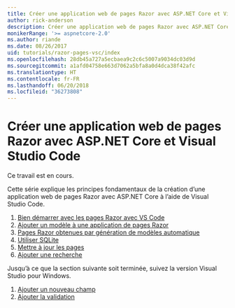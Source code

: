 ```yaml
---
title: Créer une application web de pages Razor avec ASP.NET Core et Visual Studio Code
author: rick-anderson
description: Créer une application web de pages Razor avec ASP.NET Core et EF Core.
monikerRange: '>= aspnetcore-2.0'
ms.author: riande
ms.date: 08/26/2017
uid: tutorials/razor-pages-vsc/index
ms.openlocfilehash: 28db45a727a5ecbaea9c2c6c5007a9034dc03d9d
ms.sourcegitcommit: a1afd04758e663d7062a5bfa8a0d4dca38f42afc
ms.translationtype: HT
ms.contentlocale: fr-FR
ms.lasthandoff: 06/20/2018
ms.locfileid: "36273808"
---
```

# <a name="create-a-razor-pages-web-app-with-aspnet-core-and-visual-studio-code"></a>Créer une application web de pages Razor avec ASP.NET Core et Visual Studio Code

Ce travail est en cours.

Cette série explique les principes fondamentaux de la création d’une application web de pages Razor avec ASP.NET Core à l’aide de Visual Studio Code.

1. [Bien démarrer avec les pages Razor avec VS Code](xref:tutorials/razor-pages-vsc/razor-pages-start)
2. [Ajouter un modèle à une application de pages Razor](xref:tutorials/razor-pages-vsc/model)
3. [Pages Razor obtenues par génération de modèles automatique](xref:tutorials/razor-pages-vsc/page)
4. [Utiliser SQLite](xref:tutorials/razor-pages-vsc/sql)
5. [Mettre à jour les pages](xref:tutorials/razor-pages-vsc/da1)
6. [Ajouter une recherche](xref:tutorials/razor-pages-vsc/search)

Jusqu’à ce que la section suivante soit terminée, suivez la version Visual Studio pour Windows.

1. [Ajouter un nouveau champ](xref:tutorials/razor-pages/new-field)
1. [Ajouter la validation](xref:tutorials/razor-pages/validation)
